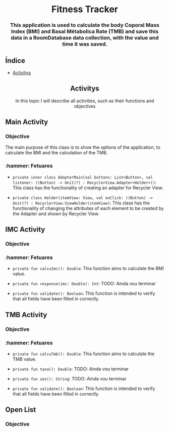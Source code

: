 <h1 align="center">Fitness Tracker</h1>

<h3 align="center">This application is used to calculate the body Coporal Mass Index (BMI) and Basal Métabolica Rate (TMB) and save this data in a RoomDatabase data collection, with the value and time it was saved.</h3>

<h2>Índice</h2>

<!--ts-->
  * [Activitys](#activitys)
<!--te-->

<section id="activitys">
 <h2 align="center">Activitys</h2>
 <p align="center">In this topic I will describe all activities, such as their functions and objectives</p>
 <section id="main-activity">
  <h2>Main Activity</h2>
  <div id="objective-main">
   <h3>Objective</h3>
   <p>
    The main purpose of this class is to show the options of the application, to calculate the BMI and the calculation of the TMB.
   </p>
  </div>
  <div id="functions-main">
   <h3>:hammer: Fetuares</h3>
    
- `private inner class AdapterMain(val buttons: List<Button>, val listener: ((Button) -> Unit)?) : RecyclerView.Adapter<Holder>()`: 
     This class has the functionality of creating an adapter for Recycler View.
- `private class Holder(itemView: View, val onClick: ((Button) -> Unit)?) : RecyclerView.ViewHolder(itemView)`: 
     This class has the functionality of changing the attributes of each element to be created by the Adapter and shown by Recycler View.
 
  </div>
 </section>

 <section id="imc-activity">
  <h2>IMC Activity</h2>
  <div id="objective-imc">
   <h3>Objective</h3>
  </div>
  <div id="functions-imc">
   <h3>:hammer: Fetuares</h3>
     
- `private fun calcuImc(): Double`: 
     This function aims to calculate the BMI value.
- `private fun response(imc: Double): Int`: 
     TODO: Ainda vou terminar
- `private fun validate(): Boolean`: 
     This function is intended to verify that all fields have been filled in correctly.
     
  </div>
 </section>

 <section id="tmb-activity">
  <h2>TMB Activity</h2>
   <div id="objective-tmb">
    <h3>Objective</h3>
   </div>
   <div id="functions-tmb">
    <h3>:hammer: Fetuares</h3>
     
- `private fun calcuTmb(): Double`: 
     This function aims to calculate the TMB value.
- `private fun taxa(): Double`: 
     TODO: Ainda vou terminar
- `private fun sex(): String`: 
     TODO: Ainda vou terminar
- `private fun validate(): Boolean`: 
     This function is intended to verify that all fields have been filled in correctly.
     
  </div>
 </section>
 
 <section id="open-list">
  <h2>Open List</h2>
  <div id="objective-open">
   <h3>Objective</h3>
  </div>
  <div id="functions-open">
  </div>
 </section>
</section>
